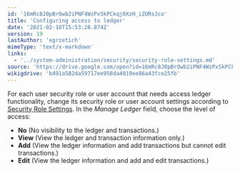 ```yaml
---
id: '16mRc8J0pBrOwb2iPNF4WzPxSkPCkqj0XzH_iZORsJco'
title: 'Configuring access to ledger'
date: '2021-02-18T15:53:28.874Z'
version: 19
lastAuthor: 'egrzetich'
mimeType: 'text/x-markdown'
links:
  - '../system-administration/security/security-role-settings.md'
source: 'https://drive.google.com/open?id=16mRc8J0pBrOwb2iPNF4WzPxSkPCkqj0XzH_iZORsJco'
wikigdrive: 'b491a582da59717ee958da4919ee86a43fce25fb'
---
```

For each user security role or user account that needs access ledger functionality, change its security role or user account settings according to [Security Role Settings](../system-administration/security/security-role-settings.md). In the *Manage Ledger* field, choose the level of access:
* <strong>No</strong> (No visibility to the ledger and transactions.)
* <strong>View</strong> (View the ledger and transaction information only.)
* <strong>Add</strong> (View the ledger information and add transactions but cannot edit transactions.)
* <strong>Edit</strong> (View the ledger information and add and edit transactions.)
